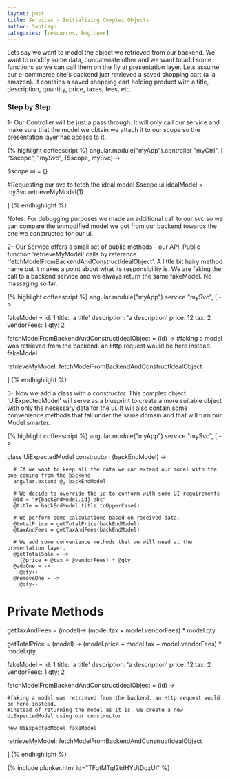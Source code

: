 ```yaml
---
layout: post
title: Services - Initializing Complex Objects
author: Santiago
categories: [resources, beginner]
---
```


Lets say we want to model the object we retrieved from our backend. We want to modify some data, concatenate other and we want to add some functions so we can call them on the fly at presentation layer. Lets assume our e-commerce site's backend just retrieved a saved shopping cart (a la amazon). It contains a saved shopping cart holding product with a title, description, quantity, price, taxes, fees, etc.

### Step by Step

1- Our Controller will be just a pass through. It will only call our service and make sure that the model we obtain we attach it to our scope so the presentation layer has access to it.

{% highlight coffeescript %}
angular.module("myApp").controller "myCtrl", [ "$scope", "mySvc", ($scope, mySvc) ->

  $scope.ui = {}

  #Requesting our svc to fetch the ideal model
  $scope.ui.idealModel = mySvc.retrieveMyModel(1)

  ]
{% endhighlight %}

Notes: For debugging purposes we made an additional call to our svc so we can compare the unmodified model we got from our backend towards the one we constructed for our ui.

2- Our Service offers a small set of public methods - our API. Public function 'retrieveMyModel' calls by reference 'fetchModelFromBackendAndConstructIdealObject'.
A little bit hairy method name but it makes a point about what its responsibility is. We are faking the call to a backend service and we always return the same fakeModel. No massaging so far.

{% highlight coffeescript %}
angular.module("myApp").service "mySvc", [ ->

  fakeModel =
    id: 1
    title: 'a title'
    description: 'a description'
    price: 12
    tax: 2
    vendorFees: 1
    qty: 2

  fetchModelFromBackendAndConstructIdealObject = (id) ->
    #faking a model was retrieved from the backend. an Http request would be here instead.
    fakeModel

  retrieveMyModel: fetchModelFromBackendAndConstructIdealObject

  ]
{% endhighlight %}

3- Now we add a class with a constructor. This complex object 'UiExpectedModel' will serve as a blueprint to create a more suitable object with only the necessary data for the ui.
It will also contain some convenience methods that fall under the same domain and that will turn our Model smarter.

{% highlight coffeescript %}
angular.module("myApp").service "mySvc", [ ->

  class UiExpectedModel
    constructor: (backEndModel) ->

      # If we want to keep all the data we can extend our model with the one coming from the backend.
      angular.extend @, backEndModel

      # We decide to override the id to conform with some UI requirements
      @id = "#{backEndModel.id}-abc"
      @title = backEndModel.title.toUpperCase()

      # We perform some calculations based on received data.
      @totalPrice = getTotalPrice(backEndModel)
      @taxAndFees = getTaxAndFees(backEndModel)

      # We add some convenience methods that we will need at the presentation layer.
      @getTotalSale = ->
        (@price + @tax + @vendorFees) * @qty
      @addOne = ->
        @qty++
      @removeOne = ->
        @qty--


  # Private Methods
  getTaxAndFees = (model)->
    (model.tax + model.vendorFees) * model.qty

  getTotalPrice = (model) ->
    (model.price + model.tax + model.vendorFees) * model.qty

  fakeModel =
    id: 1
    title: 'a title'
    description: 'a description'
    price: 12
    tax: 2
    vendorFees: 1
    qty: 2

  fetchModelFromBackendAndConstructIdealObject = (id) ->

    #faking a model was retrieved from the backend. an Http request would be here instead.
    #instead of returning the model as it is, we create a new UiExpectedModel using our constructor.

    new UiExpectedModel fakeModel

  retrieveMyModel: fetchModelFromBackendAndConstructIdealObject

  ]
{% endhighlight %}

{% include plunker.html id="TFgtMTgI2tdHYUtDgzUl" %}
